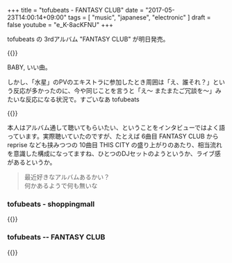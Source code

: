 +++
title = "tofubeats - FANTASY CLUB"
date = "2017-05-23T14:00:14+09:00"
tags = [
  "music", "japanese", "electronic"
]
draft = false
youtube = "e_K-8acKFNU"
+++

tofubeats の 3rdアルバム "FANTASY CLUB" が明日発売。

{{<youtube e_K-8acKFNU>}}

BABY, いい曲。

しかし、「水星」のPVのエキストラに参加したとき周囲は「え、誰それ？」という反応が多かったのに、今や同じことを言うと「え〜 またまたご冗談を〜」みたいな反応になる状況で。すごいなあ tofubeats

{{<youtube NOjmN-ZHlBQ>}}

本人はアルバム通して聴いてもらいたい、ということをインタビューではよく語っています。実際聴いていたのですが、たとえば 6曲目 FANTASY CLUB から reprise なども挟みつつの 10曲目 THIS CITY の盛り上がりのあたり、相当流れを意識した構成になってますね、ひとつのDJセットのようというか、ライブ感があるというか。

> 最近好きなアルバムあるかい？  
> 何かあるようで何も無いな

### tofubeats - shoppingmall

{{<youtube wWhFE18ecsc>}}

### tofubeats -- FANTASY CLUB

{{<amazon B06XZQ1BZ2>}}
